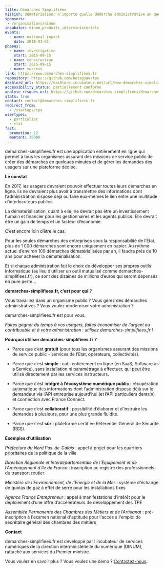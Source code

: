```yaml
---
title: Démarches Simplifiées
mission: Dématérialiser n’importe quelle démarche administrative en quelques minutes
sponsors:
 - /organisations/dinum
incubator: dinum_produits_interministeriels
events:
  - name: national_impact
    date: 2018-01-01
phases:
  - name: investigation
    start: 2015-09-15
  - name: construction
    start: 2015-09-15
  - name: success
link: https://www.demarches-simplifiees.fr
repository: https://github.com/betagouv/tps
dashlord_url: https://dashlord.incubateur.net/url/www-demarches-simplifiees-fr/
accessibility_status: partiellement conforme
analyse_risques_url: https://github.com/demarches-simplifiees/demarches-simplifiees.fr/blob/main/SECURITY.md
stats: true
contact: contact@demarches-simplifiees.fr
redirect_from:
  - /startups/tps
usertypes:
  - particulier
  - etat
fast:
  promotion: 12
  montant: 30000
---
```


demarches-simplifiees.fr est une application entièrement en ligne qui permet à tous les organismes assurant des missions de service public de créer des démarches en quelques minutes et de gérer les demandes des usagers sur une plateforme dédiée.

**Le constat**

En 2017, les usagers devraient pouvoir effectuer toutes leurs démarches en ligne. Ils ne devraient plus avoir à transmettre des informations dont l’administration dispose déjà ou faire eux-mêmes le lien entre une multitude d’interlocuteurs publics.

La dématérialisation, quant à elle, ne devrait pas être un investissement humain et financier pour les gestionnaires et les agents publics. Elle devrait être un gain de temps et un facteur d’économie.

C’est encore loin d’être le cas.

Pour les seules démarches des entreprises sous la responsabilité de l’Etat, plus de 1 000 démarches sont encore uniquement en papier. Au rythme actuel d’environ 100 démarches dématérialisées par an, il faudra près de 10 ans pour achever la dématérialisation.

Et si chaque administration fait le choix de développer ses propres outils informatique (au lieu d’utiliser un outil mutualisé comme demarches-simplifiees.fr), ce sont des dizaines de millions d’euros qui seront dépensés en pure perte…

**demarches-simplifiees.fr, c’est pour qui ?**

Vous travaillez dans un organisme public ? Vous gérez des démarches administratives ? Vous voulez moderniser votre administration ?

demarches-simplifiees.fr est pour vous.

*Faites gagner du temps à vos usagers, faites économiser de l’argent au contribuable et à votre administration : utilisez demarches-simplifiees.fr !*

**Pourquoi utiliser demarches-simplifiees.fr ?**

- Parce que c’est **gratuit** (pour tous les organismes assurant des missions de service public - services de l’Etat, opérateurs, collectivités).

- Parce que c’est **simple** : outil entièrement en ligne (en SaaS, Software as a Service), sans installation ni paramétrage à effectuer, qui peut être utilisé directement par les services instructeurs.

- Parce que c’est **intégré à l’écosystème numérique public** : récupération automatique des informations dont l’administration dispose déjà sur le demandeur via l’API entreprise aujourd’hui (et l’API particuliers demain) et connection avec France Connect.

- Parce que c’est **collaboratif** : possibilité d’élaborer et d’instruire les demandes à plusieurs, pour une plus grande fluidité.

- Parce que c’est **sûr** : plateforme certifiée Référentiel Général de Sécurité (RGS).

**Exemples d’utilisation**

*Préfecture du Nord Pas-de-Calais* : appel à projet pour les quartiers prioritaires de la politique de la ville

*Direction Régionale et Interdépartementale de l’Equipement et de l’Aménagement d’Ile de France* : inscription au registre des professionnels du transport routier

*Ministère de l’Environnement, de l’Energie et de la Mer* : système d'échange de quotas de gaz à effet de serre pour les installations fixes

*Agence France Entrepreneur* : appel à manifestations d’intérêt pour le déploiement d’une offre d’accélérateurs de développement des TPE

*Assemblée Permanente des Chambres des Métiers et de l’Artisanat* : pré-inscription à l'examen national d'aptitude pour l'accès à l'emploi de secrétaire général des chambres des métiers

**Contact**

demarches-simplifiees.fr est développé par l’incubateur de services numériques de la direction interministérielle du numérique (DINUM), rattaché aux services du Premier ministre.

Vous voulez en savoir plus ? Vous voulez une démo ? <a href="https://www.demarches-simplifiees.fr/contact">Contactez-nous</a>.
